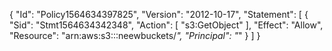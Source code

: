 {
  "Id": "Policy1564634397825",
  "Version": "2012-10-17",
  "Statement": [
    {
      "Sid": "Stmt1564634342348",
      "Action": [
        "s3:GetObject"
      ],
      "Effect": "Allow",
      "Resource": "arn:aws:s3:::neewbuckets/*",
      "Principal": "*"
    }
  ]
}
